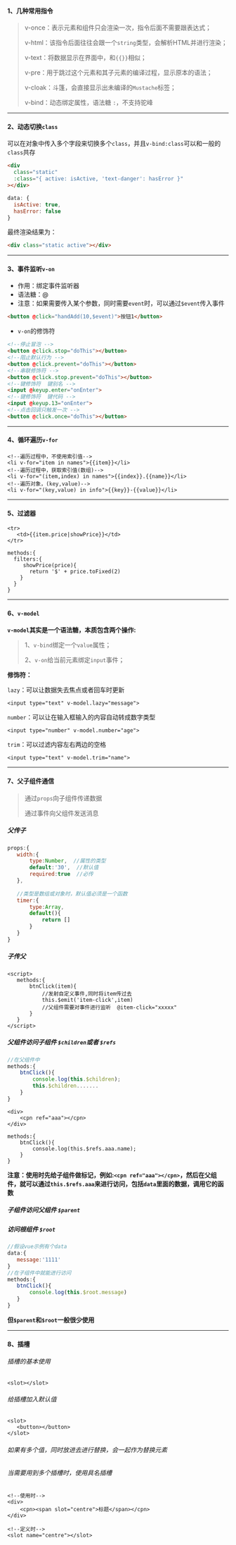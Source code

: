 #### 1、几种常用指令

> v-once：表示元素和组件只会渲染一次，指令后面不需要跟表达式；
>
> v-html：该指令后面往往会跟一个`string`类型，会解析HTML并进行渲染；
>
> v-text：将数据显示在界面中，和`{{}}`相似；
>
> v-pre：用于跳过这个元素和其子元素的编译过程，显示原本的语法；
>
> v-cloak：斗篷，会直接显示出未编译的`Mustache`标签；
>
> v-bind：动态绑定属性，语法糖 `:`，不支持驼峰

------

#### 2、动态切换`class`

可以在对象中传入多个字段来切换多个`class`，并且`v-bind:class`可以和一般的`class`共存

```html
<div
  class="static"
  :class="{ active: isActive, 'text-danger': hasError }"
></div>
```

```js
data: {
  isActive: true,
  hasError: false
}
```

最终渲染结果为：

```html
<div class="static active"></div>
```

------

#### 3、事件监听`v-on`

- 作用：绑定事件监听器
- 语法糖：@
- 注意：如果需要传入某个参数，同时需要`event`时，可以通过`$event`传入事件

```html
<button @click="handAdd(10,$event)">按钮1</button>
```

- `v-on`的修饰符

```html
<!--停止冒泡 -->
<button @click.stop="doThis"></button>
<!--阻止默认行为 -->
<button @click.prevent="doThis"></button>
<!--串联修饰符 -->
<button @click.stop.prevent="doThis"></button>
<!--键修饰符  键别名 -->
<input @keyup.enter="onEnter">
<!--键修饰符  键代码 -->
<input @keyup.13="onEnter">
<!--点击回调只触发一次 -->
<button @click.once="doThis"></button>
```

------

#### 4、循环遍历`v-for`

```vue
<!--遍历过程中，不使用索引值-->
<li v-for="item in names">{{item}}</li>
<!--遍历过程中，获取索引值(数组)-->
<li v-for="(item,index) in names">{{index}}.{{name}}</li>
<!--遍历对象，(key,value)-->
<li v-for="(key,value) in info">{{key}}-{{value}}</li>
```

------

#### 5、过滤器

```vue
<tr>
   <td>{{item.price|showPrice}}</td>
</tr>

methods:{
  filters:{
     showPrice(price){
       return '$' + price.toFixed(2)
    }
  }
}
```

------

#### 6、`v-model`

**`v-model`其实是一个语法糖，本质包含两个操作:**

> 1、`v-bind`绑定一个`value`属性；
>
> 2、`v-on`给当前元素绑定`input`事件；

**修饰符：**

`lazy`：可以让数据失去焦点或者回车时更新

```vue
<input type="text" v-model.lazy="message">
```

`number`：可以让在输入框输入的内容自动转成数字类型

```vue
<input type="number" v-model.number="age">
```

`trim`：可以过滤内容左右两边的空格

```vue
<input type="text" v-model.trim="name">
```

------

#### 7、父子组件通信

> 通过`props`向子组件传递数据
>
> 通过事件向父组件发送消息

##### 父传子

```js
props:{
   width:{
       type:Number,  //属性的类型
       default:'30',  //默认值
       required:true  //必传
   },
       
   //类型是数组或对象时，默认值必须是一个函数
   timer:{
       type:Array,
       default(){
           return []
       }
   }
}
```

##### 子传父

```vue
<script>
   methods:{
       btnClick(item){
           //发射自定义事件,同时将item传过去
           this.$emit('item-click',item)
           //父组件需要对事件进行监听  @item-click="xxxxx"
       }
   }
</script>
```

##### 父组件访问子组件 `$children`或者 `$refs`

```js
//在父组件中
methods:{
    btnClick(){
        console.log(this.$children);
        this.$children.......
    }
}
```

```vue
<div>
    <cpn ref="aaa"></cpn>
</div>

methods:{
    btnClick(){
        console.log(this.$refs.aaa.name);
    }
}
```

**注意：使用时先给子组件做标记，例如:`<cpn ref="aaa"></cpn>`，然后在父组件，就可以通过`this.$refs.aaa`来进行访问，包括`data`里面的数据，调用它的函数**

##### 子组件访问父组件 `$parent`

##### 访问根组件 `$root`

```js
//假设vue示例有个data
data:{
   message:'1111'
}
//在子组件中就能进行访问
methods:{
   btnClick(){
       console.log(this.$root.message)
   }
}
```

**但`$parent`和`$root`一般很少使用**

------

#### 8、插槽

###### 插槽的基本使用

```vue
<slot></slot>
```

###### 给插槽加入默认值

```vue
<slot>
   <button></button>
</slot>
```

###### 如果有多个值，同时放进去进行替换，会一起作为替换元素

###### 当需要用到多个插槽时，使用具名插槽

```vue
<!--使用时-->
<div>
    <cpn><span slot="centre">标题</span></cpn>
</div>

<!--定义时-->
<slot name="centre"></slot>
```

